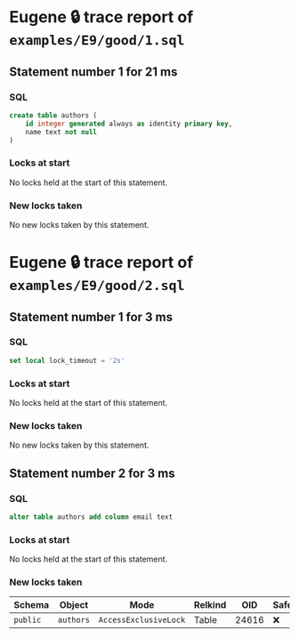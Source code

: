 # Eugene 🔒 trace report of `examples/E9/good/1.sql`

## Statement number 1 for 21 ms

### SQL

```sql
create table authors (
    id integer generated always as identity primary key,
    name text not null
)
```

### Locks at start

No locks held at the start of this statement.

### New locks taken

No new locks taken by this statement.



# Eugene 🔒 trace report of `examples/E9/good/2.sql`

## Statement number 1 for 3 ms

### SQL

```sql
set local lock_timeout = '2s'
```

### Locks at start

No locks held at the start of this statement.

### New locks taken

No new locks taken by this statement.


## Statement number 2 for 3 ms

### SQL

```sql
alter table authors add column email text
```

### Locks at start

No locks held at the start of this statement.

### New locks taken

| Schema | Object | Mode | Relkind | OID | Safe |
|--------|--------|------|---------|-----|------|
| `public` | `authors` | `AccessExclusiveLock` | Table | 24616 | ❌ |

